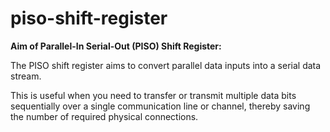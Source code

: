 # piso-shift-register

**Aim of Parallel-In Serial-Out (PISO) Shift Register:**

The PISO shift register aims to convert parallel data inputs into a serial data stream. 

This is useful when you need to transfer or transmit multiple data bits sequentially over a single communication line or channel, thereby saving the number of required physical connections.
